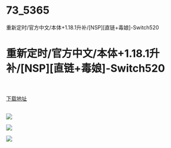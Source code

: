 # 73_5365
重新定时/官方中文/本体+1.18.1升补/[NSP][直链+毒娘]-Switch520
# 重新定时/官方中文/本体+1.18.1升补/[NSP][直链+毒娘]-Switch520
 <br/></br>
[下载地址](https://www.switch520.cc/article/5365 "下载地址")
<br/></br>

<p><span><strong><img src="http://lalaxiaojiejie.cf/upload/art/20200805-1/811612ebeea6b65260936753b7b3c57e.jpg"></strong></span></p>
<p><span><strong><img src="http://lalaxiaojiejie.cf/upload/art_editor/20200805-1/4aa4fdee1287fc0b51b5e7ef00579c68.jpg"></strong></span></p>
<p><span><strong><img src="http://lalaxiaojiejie.cf/upload/art_editor/20200805-1/af4d7628beb3ab9498a5410418d810ca.jpg"></strong></span></p>
<p></p>
<p></p>
